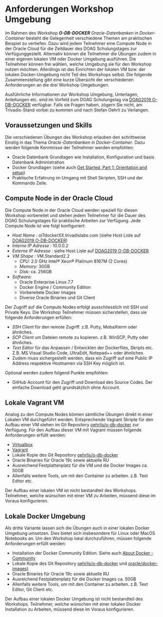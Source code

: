 # Anforderungen Workshop Umgebung

Im Rahmen des Workshop ***O-DB-DOCKER*** *Oracle-Datenbanken in Docker-Container* besteht die Gelegenheit verschiedene Themen am praktischen Beispiel zu vertiefen. Dazu wird jedem Teilnehmer eine Compute Node in der Oracle Cloud für die Zeitdauer des DOAG Schulungstages zur Verfügunggestellt. Alternativ können die Teilnehmer die Übungen zudem in einer eigenen lokalen VM oder Docker Umgebung ausführen. Die Teilnehmer können frei wählen, welche Umgebung sie für den Workshop nutzen möchten. Allerdings ist das Einrichten der lokalen VM bzw. der lokalen Docker-Umgebung nicht Teil des Workshops selbst. Die folgende Zusammenstellung gibt eine kurze Übersicht der verschiedenen Anforderungen an die drei Workshop Umgebungen.

Ausführliche Informationen zur Workshop Umgebung, Unterlagen, Anleitungen etc. sind im Vorfeld zum DOAG Schulungstag via [DOAG2019 O-DB-DOCKER](https://url.oradba.ch/DOAG2019_O-DB-DOCKER) verfügbar. Falls sie Fragen haben, zögern Sie nicht, am Trivadis-Stand vorbei zu kommen und nach Stefan Oehrli zu Verlangen.

## Voraussetzungen und Skills

Die verschiedenen Übungen des Workshop erlauben den schrittweise Einstig in das Thema *Oracle-Datenbanken in Docker-Container*. Dazu werden folgende Kenntnisse der Teilnehmer werden empfohlen:

* Oracle Datenbank Grundlagen wie Installation, Konfiguration und basis Datenbank Administration
* Docker Grundlagen (siehe auch [Get Started, Part 1: Orientation and setup](https://docs.docker.com/get-started/))
* Praktische Erfahrung im Umgang mit Shell Skripten, SSH und der Kommando Zeile.

## Compute Node in der Oracle Cloud

Die Compute Node in der Oracle Cloud werden speziell für diesen Workshop vorbereitet und stehen jedem Teilnehmer für die Dauer des DOAG Schulungstages für praktische Arbeiten zur Verfügung. Jede Compute Node ist wie folgt konfiguriert:

* *Host Name :* ol7dockerXX.trivadislabs.com (siehe Host Liste auf [DOAG2019 O-DB-DOCKER](https://url.oradba.ch/DOAG2019_O-DB-DOCKER))
* *Interne IP Adresse :* 10.0.0.2
* *Externe IP Adresse :* siehe Host Liste auf [DOAG2019 O-DB-DOCKER](https://url.oradba.ch/DOAG2019_O-DB-DOCKER)
* *VM Shape :* VM.Standard2.2
    * *CPU:* 2.0 GHz Intel® Xeon® Platinum 8167M (2 Cores)
    * *Memory:* 30GB
    * *Disk:* ca. 256GB
* *Software:* 
  * Oracle Enterprise Linux 7.7
  * Docker Engine / Community Edition
  * Vorbereitete Docker Images
  * Diverse Oracle Binaries und Git Client

Der Zugriff auf die Compute Nodes erfolgt ausschliesslich mit SSH und Private Keys. Die Workshop Teilnehmer müssen sicherstellen, dass sie folgende Anforderungen erfüllen:

* *SSH Client* für den remote Zugriff. z.B. Putty, MobaXterm oder ähnliches.
* *SCP Client* um Dateien remote zu kopieren. z.B. WinSCP, Putty oder ähnliches.
* *Text Editor* für das Anpassen / Entwicklen der Dockerfiles, Skripts etc. Z.B. MS Visual Studio Code, UltraEdit, Notepad++ oder ähnliches
* Zudem muss sichergestellt werden, dass ein Zugriff auf eine Public IP Address respektive Hostnamen via SSH Key möglich ist.

Optional werden zudem folgend Punkte empfohlen:

* GitHub Account für den Zugriff und Download des Source Codes. Der einfache Download geht grundsätzlich ohne Account.

## Lokale Vagrant VM

Analog zu den Compute Nodes können sämtliche Übungen direkt in einer Lokalen VM durchgeführt werden. Entsprechende Vagrant Skripte für den Aufbau einer VM stehen im Git Repository [oehrlis/o-db-docker](https://github.com/oehrlis/o-db-docker) zur Verfügung. Für den Aufbau dieser VM mit Vagrant müssen folgende Anforderungen erfüllt werden:

* [Virtualbox](https://www.virtualbox.org/wiki/Downloads)
* [Vagrant](
https://www.vagrantup.com)
* Lokale Kopie des Git Repository [oehrlis/o-db-docker](https://github.com/oehrlis/o-db-docker)
* Oracle Binaries für Oracle 19c sowie aktuelle RU
* Ausreichend Festplattenplatz für die VM und die Docker Images ca. 50GB
* Allenfalls weitere Tools, um mit den Container zu arbeiten. z.B. Text Editor etc.

Der Aufbau einer lokalen VM ist nicht bestandteil des Workshops. Teilnehmer, welche wünschen mit einer VM zu Arbeiten, müssend diese im Voraus konfigurieren.

## Lokale Docker Umgebung

Als dritte Variante lassen sich die Übungen auch in einer lokalen Docker Umgebung umsetzen. Dies bietet sich insbesondere für Linux oder MacOS Notebooks an. Um den Workshop lokal durchzuführen, müssen folgende Anforderungen erfüllt werden:

* Installation der Docker Community Edition. Siehe auch [About Docker - Community](https://docs.docker.com/install/)
* Lokale Kopie des Git Repository [oehrlis/o-db-docker](https://github.com/oehrlis/o-db-docker)
und [oracle/docker-images)](https://github.com/oracle/docker-images)
* Oracle Binaries für Oracle 19c sowie aktuelle RU
* Ausreichend Festplattenplatz für die Docker Images ca. 50GB
* Allenfalls weitere Tools, um mit den Container zu arbeiten. z.B. Text Editor, Git Client etc.

Der Aufbau einer lokalen Docker Umgebung ist nicht bestandteil des Workshops. Teilnehmer, welche wünschen mit einer lokalen Docker Installation zu Arbeiten, müssend diese im Voraus konfigurieren.
